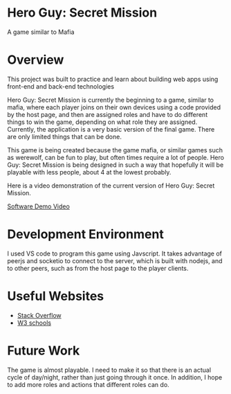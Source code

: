 # Hero Guy: Secret Mission
 A game similar to Mafia

# Overview

This project was built to practice and learn about building web apps using front-end and back-end technologies

Hero Guy: Secret Mission is currently the beginning to a game, similar to mafia, where each player joins on their own devices using a code provided by the host page, and then are assigned roles and have to do different things to win the game, depending on what role they are assigned. Currently, the application is a very basic version of the final game. There are only limited things that can be done.

This game is being created because the game mafia, or similar games such as werewolf, can be fun to play, but often times require a lot of people. Hero Guy: Secret Mission is being designed in such a way that hopefully it will be playable with less people, about 4 at the lowest probably.

Here is a video demonstration of the current version of Hero Guy: Secret Mission.

[Software Demo Video](https://youtu.be/NtwOQPkqGBY)

# Development Environment

I used VS code to program this game using Javscript. It takes advantage of peerjs and socketio to connect to the server, which is built with nodejs, and to other peers, such as from the host page to the player clients.

# Useful Websites

* [Stack Overflow](https://stackoverflow.com/)
* [W3 schools](https://www.w3schools.com/)

# Future Work

The game is almost playable. I need to make it so that there is an actual cycle of day/night, rather than just going through it once. In addition, I hope to add more roles and actions that different roles can do.